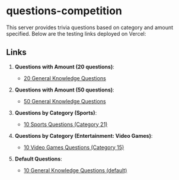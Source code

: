 # questions-competition

This server provides trivia questions based on category and amount specified. Below are the testing links deployed on Vercel:

## Links

1. **Questions with Amount (20 questions)**:
   - [20 General Knowledge Questions](https://your-vercel-deployment-url.vercel.app/questions?amount=20)

2. **Questions with Amount (50 questions)**:
   - [50 General Knowledge Questions](https://your-vercel-deployment-url.vercel.app/questions?amount=50)

3. **Questions by Category (Sports)**:
   - [10 Sports Questions (Category 21)](https://your-vercel-deployment-url.vercel.app/questions?category=21)

4. **Questions by Category (Entertainment: Video Games)**:
   - [10 Video Games Questions (Category 15)](https://your-vercel-deployment-url.vercel.app/questions?category=15)

5. **Default Questions**:
   - [10 General Knowledge Questions (default)](https://your-vercel-deployment-url.vercel.app/questions)

